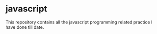 # javascript
This repository contains all the javascript programming related practice I have done till date.
